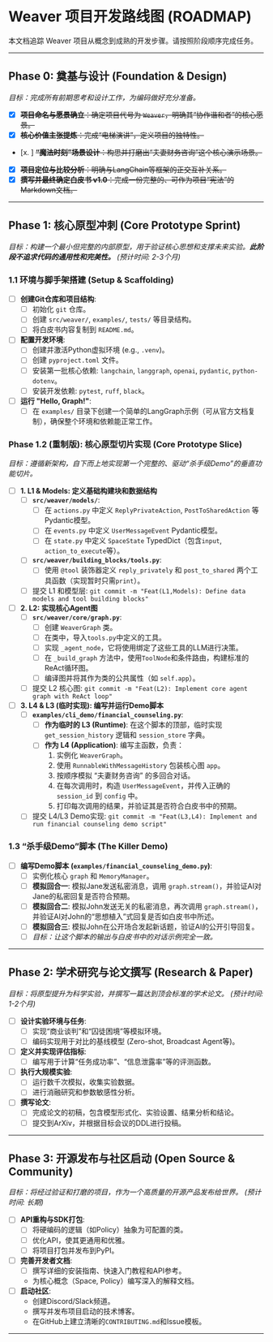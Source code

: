 # Weaver 项目开发路线图 (ROADMAP)

本文档追踪 Weaver 项目从概念到成熟的开发步骤。请按照阶段顺序完成任务。

---

##  Phase 0: 奠基与设计 (Foundation & Design)

*目标：完成所有前期思考和设计工作，为编码做好充分准备。*

- [x] ~~**项目命名与愿景确立**：确定项目代号为 `Weaver`，明确其“协作谐和者”的核心愿景。~~
- [x] ~~**核心价值主张提炼**：完成“电梯演讲”，定义项目的独特性。~~
- [x. ] ~~**“魔法时刻”场景设计**：构思并打磨出“夫妻财务咨询”这个核心演示场景。~~
- [x] ~~**项目定位与比较分析**：明确与LangChain等框架的正交互补关系。~~
- [x] ~~**撰写并最终确定白皮书 v1.0**：完成一份完整的、可作为项目“宪法”的Markdown文档。~~

---

## Phase 1: 核心原型冲刺 (Core Prototype Sprint)

*目标：构建一个最小但完整的内部原型，用于验证核心思想和支撑未来实验。**此阶段不追求代码的通用性和完美性。** (预计时间: 2-3个月)*

### 1.1 环境与脚手架搭建 (Setup & Scaffolding)

- [ ] **创建Git仓库和项目结构**:
    - [ ] 初始化 `git` 仓库。
    - [ ] 创建 `src/weaver/`, `examples/`, `tests/` 等目录结构。
    - [ ] 将白皮书内容复制到 `README.md`。
- [ ] **配置开发环境**:
    - [ ] 创建并激活Python虚拟环境 (e.g., `.venv`)。
    - [ ] 创建 `pyproject.toml` 文件。
    - [ ] 安装第一批核心依赖: `langchain`, `langgraph`, `openai`, `pydantic`, `python-dotenv`。
    - [ ] 安装开发依赖: `pytest`, `ruff`, `black`。
- [ ] **运行 "Hello, Graph!"**:
    - [ ] 在 `examples/` 目录下创建一个简单的LangGraph示例（可从官方文档复制），确保整个环境和依赖能正常工作。

### **Phase 1.2 (重制版): 核心原型切片实现 (Core Prototype Slice)**

*目标：遵循新架构，自下而上地实现第一个完整的、驱动“杀手级Demo”的垂直功能切片。*

- [ ] **1. L1 & Models: 定义基础构建块和数据结构**
    - [ ] **`src/weaver/models/`**:
        - [ ] 在 `actions.py` 中定义 `ReplyPrivateAction`, `PostToSharedAction` 等Pydantic模型。
        - [ ] 在 `events.py` 中定义 `UserMessageEvent` Pydantic模型。
        - [ ] 在 `state.py` 中定义 `SpaceState` TypedDict（包含`input`, `action_to_execute`等）。
    - [ ] **`src/weaver/building_blocks/tools.py`**:
        - [ ] 使用 `@tool` 装饰器定义 `reply_privately` 和 `post_to_shared` 两个工具函数（实现暂时只需`print`）。
    - [ ] 提交 L1 和模型层: `git commit -m "Feat(L1,Models): Define data models and tool building blocks"`

- [ ] **2. L2: 实现核心Agent图**
    - [ ] **`src/weaver/core/graph.py`**:
        - [ ] 创建 `WeaverGraph` 类。
        - [ ] 在类中，导入`tools.py`中定义的工具。
        - [ ] 实现 `_agent_node`，它将使用绑定了这些工具的LLM进行决策。
        - [ ] 在 `_build_graph` 方法中，使用`ToolNode`和条件路由，构建标准的ReAct循环图。
        - [ ] 编译图并将其作为类的公共属性（如 `self.app`）。
    - [ ] 提交 L2 核心图: `git commit -m "Feat(L2): Implement core agent graph with ReAct loop"`

- [ ] **3. L4 & L3 (临时实现): 编写并运行Demo脚本**
    - [ ] **`examples/cli_demo/financial_counseling.py`**:
        - [ ] **作为临时的 L3 (Runtime)**: 在这个脚本的顶部，临时实现 `get_session_history` 逻辑和 `session_store` 字典。
        - [ ] **作为 L4 (Application)**: 编写主函数，负责：
            1.  实例化 `WeaverGraph`。
            2.  使用 `RunnableWithMessageHistory` 包装核心图 `app`。
            3.  按顺序模拟 “夫妻财务咨询” 的多回合对话。
            4.  在每次调用时，构造 `UserMessageEvent`，并传入正确的 `session_id` 到 `config` 中。
            5.  打印每次调用的结果，并验证其是否符合白皮书中的预期。
    - [ ] 提交 L4/L3 Demo实现: `git commit -m "Feat(L3,L4): Implement and run financial counseling demo script"`

### 1.3 “杀手级Demo”脚本 (The Killer Demo)

- [ ] **编写Demo脚本 (`examples/financial_counseling_demo.py`)**:
    - [ ] 实例化核心 `graph` 和 `MemoryManager`。
    - [ ] **模拟回合一**: 模拟Jane发送私密消息，调用 `graph.stream()`，并验证AI对Jane的私密回复是否符合预期。
    - [ ] **模拟回合二**: 模拟John发送无关的私密消息，再次调用 `graph.stream()`，并验证AI对John的“思想植入”式回复是否如白皮书中所述。
    - [ ] **模拟回合三**: 模拟John在公开场合发起新话题，验证AI的公开引导回复。
    - [ ] *目标：让这个脚本的输出与白皮书中的对话示例完全一致。*

---

## Phase 2: 学术研究与论文撰写 (Research & Paper)

*目标：将原型提升为科学实验，并撰写一篇达到顶会标准的学术论文。 (预计时间: 1-2个月)*

- [ ] **设计实验环境与任务**:
    - [ ] 实现“商业谈判”和“囚徒困境”等模拟环境。
    - [ ] 编码实现用于对比的基线模型 (Zero-shot, Broadcast Agent等)。
- [ ] **定义并实现评估指标**:
    - [ ] 编写用于计算“任务成功率”、“信息泄露率”等的评测函数。
- [ ] **执行大规模实验**:
    - [ ] 运行数千次模拟，收集实验数据。
    - [ ] 进行消融研究和参数敏感性分析。
- [ ] **撰写论文**:
    - [ ] 完成论文的初稿，包含模型形式化、实验设置、结果分析和结论。
    - [ ] 提交到ArXiv，并根据目标会议的DDL进行投稿。

---

## Phase 3: 开源发布与社区启动 (Open Source & Community)

*目标：将经过验证和打磨的项目，作为一个高质量的开源产品发布给世界。 (预计时间: 长期)*

- [ ] **API重构与SDK打包**:
    - [ ] 将硬编码的逻辑（如Policy）抽象为可配置的类。
    - [ ] 优化API，使其更通用和优雅。
    - [ ] 将项目打包并发布到PyPI。
- [ ] **完善开发者文档**:
    - [ ] 撰写详细的安装指南、快速入门教程和API参考。
    *   为核心概念（Space, Policy）编写深入的解释文档。
- [ ] **启动社区**:
    *   创建Discord/Slack频道。
    *   撰写并发布项目启动的技术博客。
    *   在GitHub上建立清晰的`CONTRIBUTING.md`和Issue模板。

---